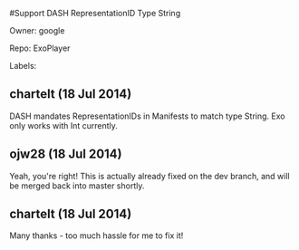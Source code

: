 #Support DASH RepresentationID Type String

Owner: google

Repo: ExoPlayer

Labels: 

## chartelt (18 Jul 2014)

DASH mandates RepresentationIDs in Manifests to match type String. Exo only works with Int currently.


## ojw28 (18 Jul 2014)

Yeah, you're right! This is actually already fixed on the dev branch, and will be merged back into master shortly.


## chartelt (18 Jul 2014)

Many thanks - too much hassle for me to fix it!


